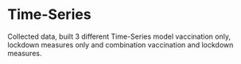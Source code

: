 # Time-Series
Collected data, built 3 different Time-Series model vaccination only, lockdown measures only and combination vaccination and lockdown measures.

